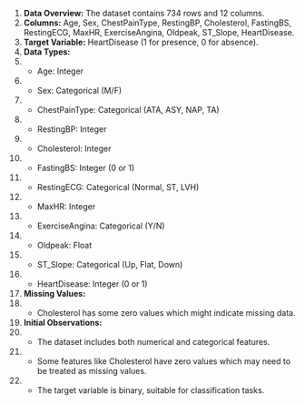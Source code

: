 1. **Data Overview:** The dataset contains 734 rows and 12 columns.
2. **Columns:** Age, Sex, ChestPainType, RestingBP, Cholesterol, FastingBS, RestingECG, MaxHR, ExerciseAngina, Oldpeak, ST_Slope, HeartDisease.
3. **Target Variable:** HeartDisease (1 for presence, 0 for absence).
4. **Data Types:**
5. - Age: Integer
6. - Sex: Categorical (M/F)
7. - ChestPainType: Categorical (ATA, ASY, NAP, TA)
8. - RestingBP: Integer
9. - Cholesterol: Integer
10. - FastingBS: Integer (0 or 1)
11. - RestingECG: Categorical (Normal, ST, LVH)
12. - MaxHR: Integer
13. - ExerciseAngina: Categorical (Y/N)
14. - Oldpeak: Float
15. - ST_Slope: Categorical (Up, Flat, Down)
16. - HeartDisease: Integer (0 or 1)
17. **Missing Values:**
18. - Cholesterol has some zero values which might indicate missing data.
19. **Initial Observations:**
20. - The dataset includes both numerical and categorical features.
21. - Some features like Cholesterol have zero values which may need to be treated as missing values.
22. - The target variable is binary, suitable for classification tasks.
